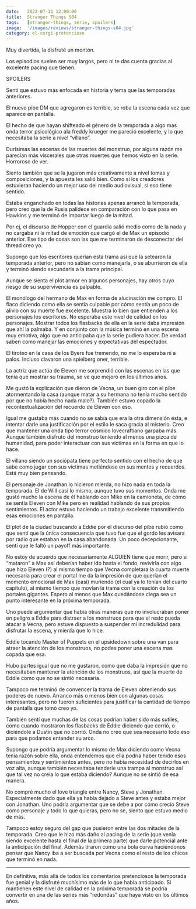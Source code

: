 ```yaml
---
date:   2022-07-11 12:00:00
title:  Stranger Things S04
tags:   [stranger-things, serie, spoilers]
image:  '/images/reviews/stranger-things-s04.jpg'
category: el-corgi-pretencioso
---
```


Muy divertida, la disfruté un montón.

Los episodios suelen ser muy largos, pero ni te das cuenta gracias al excelente pacing que tienen.

SPOILERS

Sentí que estuvo más enfocada en historia y tema que las temporadas anteriores.

El nuevo pibe DM que agregaron es terrible, se roba la escena cada vez que aparece en pantalla.

El hecho de que hayan shifteado el género de la temporada a algo mas onda terror psicológico ala freddy krueger me pareció excelente, y lo que necesitaba la serie a nivel “villano”.

Durísimas las escenas de las muertes del monstruo, por alguna razón me parecían más viscerales que otras muertes que hemos visto en la serie. Horroroso de ver.

Siento también que se la jugaron más creativamente a nivel tomas y composiciones, y la apuesta les salió bien. Como si los creadores estuvieran haciendo un mejor uso del medio audiovisual, si eso tiene sentido.

Estaba enganchado en todas las historias apenas arrancó la temporada, pero creo que la de Rusia palidece en comparación con lo que pasa en Hawkins y me terminó de importar luego de la mitad.

Por ej, el discurso de Hopper con el guardia salió medio como de la nada y no cargaba ni la mitad de emoción que cargó el de Max un episodio anterior. Ese tipo de cosas son las que me terminaron de desconectar del thread creo yo.

Supongo que los escritores querían esta trama así que la setearon la temporada anterior, pero no sabian como manejarla, o se aburrieron de ella y terminó siendo secundaria a la trama principal.

Aunque se sienta el plot armor en algunos personajes, hay otros cuyo riesgo de su supervivencia es palpable.

El monólogo del hermano de Max en forma de alucinación me compro. El flaco diciendo como ella se sentía culpable por cómo sentía un poco de alivio con su muerte fue excelente. Muestra lo bien que entienden a los personajes los escritores. No esperaba este nivel de calidad en los personajes. Mostrar todos los flasbacks de ella en la serie daba impresión que ahí la palmaba. Y en conjunto con la música terminó en una escena muy emotiva, algo que no anticipaba que la serie pudiera hacer. De verdad saben como manejar las emociones y expectativas del espectador.

El tiroteo en la casa de los Byers fue tremendo, no me lo esperaba ni a palos. Incluso clavaron una spielberg oner, terrible.

La actriz que actúa de Eleven me sorprendió con las escenas en las que tenía que mostrar su trauma, se ve que mejoró en los últimos años.

Me gustó la explicación que dieron de Vecna, un buen giro con el pibe atormentando la casa (aunque matar a su hermana no tenía mucho sentido por que no había hecho nada malo?). También estuvo copado la recontextualización del recuerdo de Eleven con eso.

Igual me gustaba más cuando no se sabía que era la otra dimensión ésta, e intentar darle una justificación por el estilo le saca gracia al misterio. Creo que mantener una onda tipo terror cósmico lovecraftiano garpaba más. Aunque también disfruto del monstruo teniendo al menos una pizca de humanidad, para poder interactuar con sus víctimas en la forma en que lo hace.

El villano siendo un sociópata tiene perfecto sentido con el hecho de que sabe como jugar con sus víctimas metiéndose en sus mentes y recuerdos. Está muy bien pensando.

El personaje de Jonathan lo hicieron mierda, no hizo nada en toda la temporada. El de Will casi lo mismo, aunque tuvo sus momentos. Onda me gustó mucho la escena de él hablando con Mike en la camioneta, de cómo se sentía Eleven con Mike pero en realidad hablando de sus propios sentimientos. El actor estuvo haciendo un trabajo excelente transmitiendo esas emociones en pantalla.

El plot de la ciudad buscando a Eddie por el discurso del pibe rubio como que sentí que la única consecuencia que tuvo fue que el gordo les avisara por radio que estaban en la casa abandonada. Un poco decepcionante, sentí que le faltó un payoff más importante.

No estoy de acuerdo que necesariamente ALGUIEN tiene que morir, pero si “mataron” a Max así deberían haber ido hasta el fondo, revivirla con algo que hizo Eleven (?) al mismo tiempo que Vecna completara la cuarta muerte necesaria para crear el portal me da la impresión de que querían el momento emocional de Max (casi) muriendo (el cual ya lo tenían del cuarto capítulo), al mismo tiempo que movían la trama con la creación de los portales gigantes. Espero al menos que Max quedándose ciega sea un punto interesante en la próxima temporada.

Uno puede argumentar que había otras maneras que no involucraban poner en peligro a Eddie para distraer a los monstruos para que el resto pueda atacar a Vecna, pero estuve dispuesto a suspender mi incredulidad para disfrutar la escena, y mierda que lo hice.

Eddie tocando Master of Puppets en el upsidedown sobre una van para atraer la atención de los monstruos, no podes poner una escena mas copada que esa.

Hubo partes igual que no me gustaron, como que daba la impresión que no necesitaban mantener la atención de los monstruos, así que la muerte de Eddie como que no se sintió necesaria.

Tampoco me terminó de convencer la trama de Eleven obteniendo sus poderes de nuevo. Arranco más o menos bien con algunas cosas interesantes, pero no fueron suficientes para justificar la cantidad de tiempo de pantalla que tomó creo yo.

También sentí que muchas de las cosas podrían haber sido más sutiles, como cuando mostraron los flasbacks de Eddie diciendo que corrió, o diciéndole a Dustin que no corrió. Onda no creo que sea necesario todo eso para que podamos entender su arco.

Supongo que podría argumentar lo mismo de Max diciendo como Vecna tenía razón sobre ella, onda entendemos que ella podría haber tenido esos pensamientos y sentimientos antes, pero no había necesidad de decirlos en voz alta, aunque también necesitaba tenderle una trampa al monstruo así que tal vez no creía lo que estaba diciendo? Aunque no se sintió de esa manera.

No compré mucho el love triangle entre Nancy, Steve y Jonathan. Especialmente dado que ella ya había dejado a Steve antes y estaba mejor con Jonathan. Uno podría argumentar que se debe a por cómo creció Steve como personaje y todo lo que quieras, pero no se, siento que estuvo medio de más.

Tampoco estoy seguro del gap que pusieron entre las dos mitades de la temporada. Creo que le hizo más daño al pacing de la serie (que venía siendo excelente hasta el final de la primera parte) que darle potencial ante la anticipación del final. Además tiraron como una bola curva haciéndonos pensar que Nancy iba a ser buscada por Vecna como el resto de los chicos que terminó en nada. 

<hr>

En definitiva, más allá de todos los comentarios pretenciosos la temporada fue genial y la disfruté muchísimo más de lo que había anticipado. Si mantienen este nivel de calidad en la próxima temporada se podría convertir en una de las series más “redondas” que haya visto en los últimos años.
